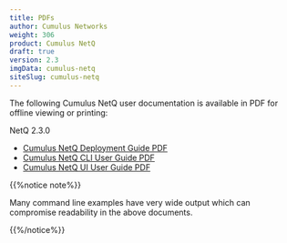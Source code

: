 ```yaml
---
title: PDFs
author: Cumulus Networks
weight: 306
product: Cumulus NetQ
draft: true
version: 2.3
imgData: cumulus-netq
siteSlug: cumulus-netq
---
```


The following Cumulus NetQ user documentation is available in PDF for offline viewing or printing:

NetQ 2.3.0

- [Cumulus NetQ Deployment Guide PDF](/pdfs/Cumulus_NetQ_220_Deployment_Guide.pdf)
- [Cumulus NetQ CLI User Guide PDF](/pdfs/Cumulus_NetQ_220_CLI_User_Guide.pdf)
- [Cumulus NetQ UI User Guide PDF](/pdfs/Cumulus_NetQ_220_UI_User_Guide.pdf)

{{%notice note%}}

Many command line examples have very wide output which can compromise readability in the above documents.

{{%/notice%}}
